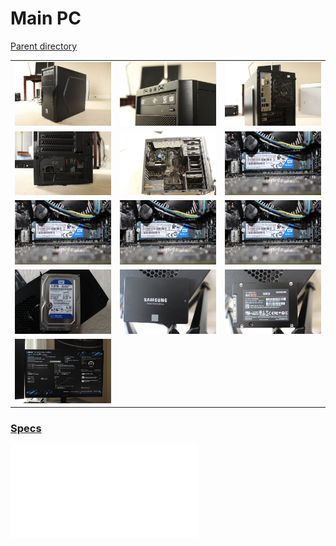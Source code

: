 # Main PC
[Parent directory](../index.md)

<table>
  <tr>
    <td><img src='IMG_5692.JPG'/></td>
    <td><img src='IMG_5694.JPG'/></td>
    <td><img src='IMG_5695.JPG'/></td>
  </tr>
  <tr>
    <td><img src='IMG_5696.JPG'/></td>
    <td><img src='IMG_5697.JPG'/></td>
    <td><img src='IMG_5702.JPG'/></td>
  </tr>
  <tr>
    <td><img src='IMG_5702.JPG'/></td>
    <td><img src='IMG_5702.JPG'/></td>
    <td><img src='IMG_5702.JPG'/></td>
  </tr>
  <tr>
    <td><img src='IMG_5711.JPG'/></td>
    <td><img src='IMG_5713.JPG'/></td>
    <td><img src='IMG_5714.JPG'/></td>
  </tr>
  <tr>
    <td><img src='IMG_5715.JPG'/></td>
  </tr>
</table>

### [Specs](Specs.txt)

<embed src='Specs.txt'>
